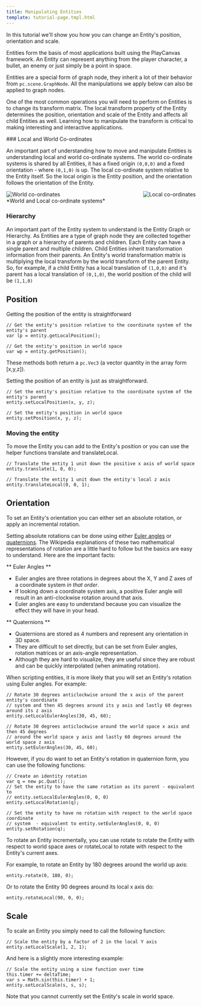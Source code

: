 ```yaml
---
title: Manipulating Entities
template: tutorial-page.tmpl.html
---
```


In this tutorial we'll show you how you can change an Entity's position, orientation and scale.

Entities form the basis of most applications built using the PlayCanvas framework. An Entity can represent anything from the player character, a bullet, an enemy or just simply be a point in space.

Entities are a special form of graph node, they inherit a lot of their behavior from `pc.scene.GraphNode`. All the manipulations we apply below can also be applied to graph nodes.

One of the most common operations you will need to perform on Entities is to change its transform matrix. The local transform property of the Entity determines the position, orientation and scale of the Entity and affects all child Entities as well. Learning how to manipulate the transform is critical to making interesting and interactive applications.

### Local and World Co-ordinates

An important part of understanding how to move and manipulate Entities is understanding local and world co-ordinate systems. The world co-ordinate systems is shared by all Entities, it has a fixed origin `(0,0,0)` and a fixed orientation - where `(0,1,0)` is up. The local co-ordinate system relative to the Entity itself. So the local origin is the Entity position, and the orientation follows the orientation of the Entity.

<img src="/images/tutorials/world.jpg" style="float:left;" alt="World co-ordinates"/>
<img src="/images/tutorials/local.jpg" style="float:right;" alt="Local co-ordinates"/>
<div style="clear:both" />
*World and Local co-ordinate systems*
<br />

### Hierarchy

An important part of the Entity system to understand is the Entity Graph or Hierarchy. As Entities are a type of graph node they are collected together in a graph or a hierarchy of parents and children. Each Entity can have a single parent and multiple children. Child Entities inherit transformation information from their parents. An Entity's world transformation matrix is multiplying the local transform by the world transform of the parent Entity. So, for example, if a child Entity has a local translation of `(1,0,0)` and it's parent has a local translation of `(0,1,0)`, the world position of the child will be `(1,1,0)`

## Position

Getting the position of the entity is straightforward

~~~js~~~
// Get the entity's position relative to the coordinate system of the entity's parent
var lp = entity.getLocalPosition();

// Get the entity's position in world space
var wp = entity.getPosition();
~~~

These methods both return a `pc.Vec3` (a vector quantity in the array form [x,y,z]).

Setting the position of an entity is just as straightforward.

~~~js~~~
// Set the entity's position relative to the coordinate system of the entity's parent
entity.setLocalPosition(x, y, z);

// Set the entity's position in world space
entity.setPosition(x, y, z);
~~~

### Moving the entity

To move the Entity you can add to the Entity's position or you can use the helper functions translate and translateLocal.

~~~js~~~
// Translate the entity 1 unit down the positive x axis of world space
entity.translate(1, 0, 0);

// Translate the entity 1 unit down the entity's local z axis
entity.translateLocal(0, 0, 1);
~~~

## Orientation

To set an Entity's orientation you can either set an absolute rotation, or apply an incremental rotation.

Setting absolute rotations can be done using either [Euler angles][eulers] or [quaternions][quaternions]. The Wikipedia explanations of these two mathematical representations of rotation are a little hard to follow but the basics are easy to understand. Here are the important facts:

** Euler Angles **

* Euler angles are three rotations in degrees about the X, Y and Z axes of a coordinate system *in that order*.
* If looking down a coordinate system axis, a positive Euler angle will result in an anti-clockwise rotation around that axis.
* Euler angles are easy to understand because you can visualize the effect they will have in your head.

** Quaternions **

* Quaternions are stored as 4 numbers and represent any orientation in 3D space.
* They are difficult to set directly, but can be set from Euler angles, rotation matrices or an axis-angle representation.
* Although they are hard to visualize, they are useful since they are robust and can be quickly interpolated (when animating rotation).

When scripting entities, it is more likely that you will set an Entity's rotation using Euler angles. For example:

~~~js~~~
// Rotate 30 degrees anticlockwise around the x axis of the parent entity's coordinate
// system and then 45 degrees around its y axis and lastly 60 degrees around its z axis
entity.setLocalEulerAngles(30, 45, 60);

// Rotate 30 degrees anticlockwise around the world space x axis and then 45 degrees
// around the world space y axis and lastly 60 degrees around the world space z axis
entity.setEulerAngles(30, 45, 60);
~~~
However, if you do want to set an Entity's rotation in quaternion form, you can use the following functions:

~~~js~~~
// Create an identity rotation
var q = new pc.Quat();
// Set the entity to have the same rotation as its parent - equivalent to
// entity.setLocalEulerAngles(0, 0, 0)
entity.setLocalRotation(q);

// Set the entity to have no rotation with respect to the world space coordinate
// system  - equivalent to entity.setEulerAngles(0, 0, 0)
entity.setRotation(q);
~~~

To rotate an Entity incrementally, you can use rotate to rotate the Entity with respect to world space axes or rotateLocal to rotate with respect to the Entity's current axes.

For example, to rotate an Entity by 180 degrees around the world up axis:

~~~js~~~
entity.rotate(0, 180, 0);
~~~

Or to rotate the Entity 90 degrees around its local x axis do:

~~~js~~~
entity.rotateLocal(90, 0, 0);
~~~

## Scale

To scale an Entity you simply need to call the following function:

~~~js~~~
// Scale the entity by a factor of 2 in the local Y axis
entity.setLocalScale(1, 2, 1);
~~~

And here is a slightly more interesting example:

~~~js~~~
// Scale the entity using a sine function over time
this.timer += deltaTime;
var s = Math.sin(this.timer) + 1;
entity.setLocalScale(s, s, s);
~~~

Note that you cannot currently set the Entity's scale in world space.

[eulers]: http://en.wikipedia.org/wiki/Euler_angles
[quaternions]: http://en.wikipedia.org/wiki/Quaternion
